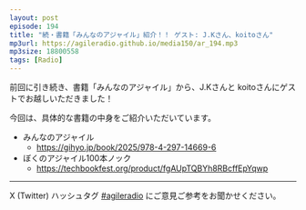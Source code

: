 ```yaml
---
layout: post
episode: 194
title: "続・書籍「みんなのアジャイル」紹介！！ ゲスト: J.Kさん、koitoさん"
mp3url: https://agileradio.github.io/media150/ar_194.mp3
mp3size: 18800558
tags: [Radio]
---
```


前回に引き続き、書籍「みんなのアジャイル」から、J.Kさんと koitoさんにゲストでお越しいただきました！

今回は、具体的な書籍の中身をご紹介いただいています。

- みんなのアジャイル
  - <https://gihyo.jp/book/2025/978-4-297-14669-6>
- ぼくのアジャイル100本ノック
  - <https://techbookfest.org/product/fgAUpTQBYh8RBcffEpYqwp>

---

X (Twitter) ハッシュタグ [#agileradio](https://twitter.com/intent/tweet?hashtags=agileradio) にご意見ご参考をお聞かせください。
